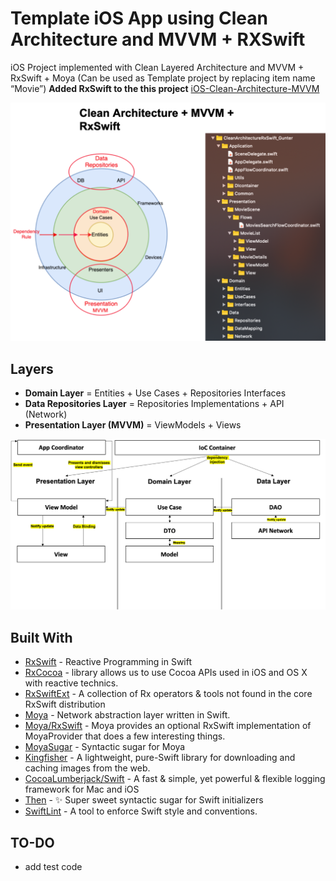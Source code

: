 # Template iOS App using Clean Architecture and MVVM + RXSwift
iOS Project implemented with Clean Layered Architecture and MVVM + RxSwift + Moya (Can be used as Template project by replacing item name “Movie”) **Added RxSwift to the this project** [iOS-Clean-Architecture-MVVM](https://github.com/kudoleh/iOS-Clean-Architecture-MVVM)

![Alt text](README_FILES/Clean_Architecture.png?raw=true "Clean Architecture Layers")


## Layers
* **Domain Layer** = Entities + Use Cases + Repositories Interfaces
* **Data Repositories Layer** = Repositories Implementations + API (Network)
* **Presentation Layer (MVVM)** = ViewModels + Views

![Alt text](README_FILES/Action_configuration.png?raw=true "Modules Dependencie")

## Built With
- [RxSwift](https://github.com/ReactiveX/RxSwift) - Reactive Programming in Swift
- [RxCocoa](https://github.com/ReactiveX/RxSwift) - library allows us to use Cocoa APIs used in iOS and OS X with reactive technics.
- [RxSwiftExt](https://github.com/RxSwiftCommunity/RxSwiftExt) - A collection of Rx operators & tools not found in the core RxSwift distribution
- [Moya](https://github.com/Moya/Moya) - Network abstraction layer written in Swift.
- [Moya/RxSwift](https://github.com/Moya/Moya/blob/master/docs/RxSwift.md) - Moya provides an optional RxSwift implementation of MoyaProvider that does a few interesting things. 
- [MoyaSugar](https://github.com/devxoul/MoyaSugar) - Syntactic sugar for Moya
- [Kingfisher](https://github.com/onevcat/Kingfisher) - A lightweight, pure-Swift library for downloading and caching images from the web.
- [CocoaLumberjack/Swift](https://github.com/CocoaLumberjack/CocoaLumberjack) - A fast & simple, yet powerful & flexible logging framework for Mac and iOS
- [Then](https://github.com/devxoul/Then) - ✨ Super sweet syntactic sugar for Swift initializers
- [SwiftLint](https://github.com/realm/SwiftLint) - A tool to enforce Swift style and conventions.

## TO-DO
- add test code


